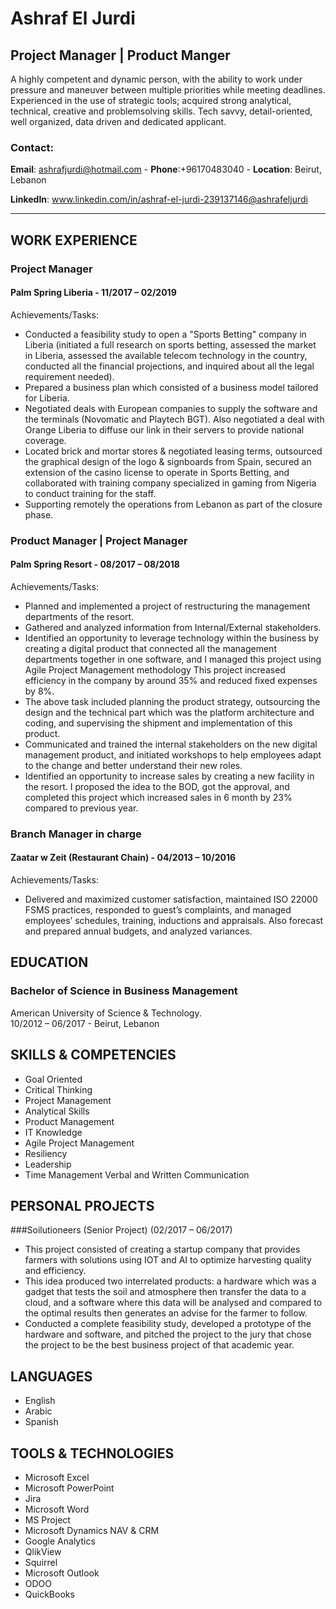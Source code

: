 Ashraf El Jurdi
=======

## Project Manager | Product Manger                                                                                            

A highly competent and dynamic person, with the
ability to work under pressure and maneuver between
multiple priorities while meeting deadlines.
Experienced in the use of strategic tools; acquired
strong analytical, technical, creative and problemsolving
skills. Tech savvy, detail-oriented, well
organized, data driven and dedicated applicant.  
### Contact:
**Email**: ashrafjurdi@hotmail.com - 
**Phone**:+96170483040 - 
**Location**: Beirut, Lebanon

**LinkedIn**: www.linkedin.com/in/ashraf-el-jurdi-239137146@ashrafeljurdi

---

## WORK EXPERIENCE
### Project Manager
#### Palm Spring Liberia - 11/2017 – 02/2019
Achievements/Tasks:

  * Conducted a feasibility study to open a "Sports Betting" company in Liberia
(initiated a full research on sports betting, assessed the market in Liberia,
assessed the available telecom technology in the country, conducted all the
financial projections, and inquired about all the legal requirement needed).
  * Prepared a business plan which consisted of a business model tailored for
Liberia.
  * Negotiated deals with European companies to supply the software and the
terminals (Novomatic and Playtech BGT). Also negotiated a deal with Orange
Liberia to diffuse our link in their servers to provide national coverage.
  * Located brick and mortar stores & negotiated leasing terms, outsourced the
graphical design of the logo & signboards from Spain, secured an extension of
the casino license to operate in Sports Betting, and collaborated with training
company specialized in gaming from Nigeria to conduct training for the staff.
  * Supporting remotely the operations from Lebanon as part of the closure phase.

### Product Manager | Project Manager
#### Palm Spring Resort - 08/2017 – 08/2018
Achievements/Tasks:

  * Planned and implemented a project of restructuring the management
departments of the resort.
  * Gathered and analyzed information from Internal/External stakeholders.
  * Identified an opportunity to leverage technology within the business by creating
a digital product that connected all the management departments together in
one software, and I managed this project using Agile Project Management
methodology This project increased efficiency in the company by around 35%
and reduced fixed expenses by 8%.
  * The above task included planning the product strategy, outsourcing the design
and the technical part which was the platform architecture and coding, and
supervising the shipment and implementation of this product.
  * Communicated and trained the internal stakeholders on the new digital
management product, and initiated workshops to help employees adapt to the
change and better understand their new roles.
  * Identified an opportunity to increase sales by creating a new facility in the resort.
I proposed the idea to the BOD, got the approval, and completed this project
which increased sales in 6 month by 23% compared to previous year.

### Branch Manager in charge
#### Zaatar w Zeit (Restaurant Chain) - 04/2013 – 10/2016
Achievements/Tasks:

  * Delivered and maximized customer satisfaction, maintained ISO 22000 FSMS
practices, responded to guest’s complaints, and managed employees’ schedules,
training, inductions and appraisals. Also forecast and prepared annual budgets,
and analyzed variances.

## EDUCATION
### Bachelor of Science in Business Management
American University of Science & Technology.                                                                                      
10/2012 – 06/2017    -    Beirut, Lebanon

## SKILLS & COMPETENCIES
* Goal Oriented 
* Critical Thinking
* Project Management 
* Analytical Skills
* Product Management 
* IT Knowledge
* Agile Project Management 
* Resiliency
* Leadership 
* Time Management
Verbal and Written Communication

## PERSONAL PROJECTS
###Soilutioneers (Senior Project)
(02/2017 – 06/2017)
* This project consisted of creating a startup company that
provides farmers with solutions using IOT and AI to optimize
harvesting quality and efficiency.
* This idea produced two interrelated products: a hardware
which was a gadget that tests the soil and atmosphere then
transfer the data to a cloud, and a software where this data
will be analysed and compared to the optimal results then
generates an advise for the farmer to follow.
* Conducted a complete feasibility study, developed a
prototype of the hardware and software, and pitched the
project to the jury that chose the project to be the best
business project of that academic year.

## LANGUAGES
* English
* Arabic
* Spanish

## TOOLS & TECHNOLOGIES
* Microsoft Excel 
* Microsoft PowerPoint
* Jira 
* Microsoft Word 
* MS Project
* Microsoft Dynamics NAV & CRM
* Google Analytics 
* QlikView 
* Squirrel
* Microsoft Outlook 
* ODOO 
* QuickBooks
